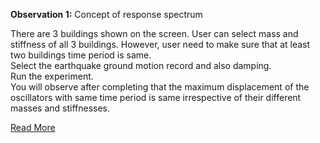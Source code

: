 **Observation 1:** Concept of response spectrum <br>

There are 3 buildings shown on the screen. User can select mass and stiffness of all 3 buildings. However, user need to make sure that at least two buildings time period is same.<br>
Select the earthquake ground motion record and also damping.<br>
Run the experiment.<br>
You will observe after completing that the maximum displacement of the oscillators with same time period is same irrespective of their different masses and stiffnesses. <br>

[Read More](doc/5.manual.pdf)
